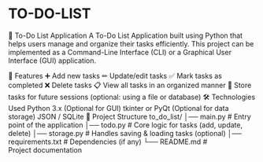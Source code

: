 # TO-DO-LIST
📝 To-Do List Application
A To-Do List Application built using Python that helps users manage and organize their tasks efficiently.
This project can be implemented as a Command-Line Interface (CLI) or a Graphical User Interface (GUI) application.

🚀 Features
➕ Add new tasks
✏ Update/edit tasks
✅ Mark tasks as completed
❌ Delete tasks
📋 View all tasks in an organized manner
💾 Store tasks for future sessions (optional: using a file or database)
🛠 Technologies Used
Python 3.x
(Optional for GUI) tkinter or PyQt
(Optional for data storage) JSON / SQLite
📂 Project Structure
to_do_list/ │── main.py # Entry point of the application │── todo.py # Core logic for tasks (add, update, delete) │── storage.py # Handles saving & loading tasks (optional) │── requirements.txt # Dependencies (if any) └── README.md # Project documentation
